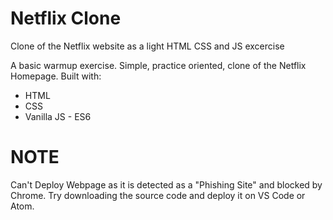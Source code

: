 # Netflix Clone

Clone of the Netflix website as a light HTML CSS and JS excercise

A basic warmup exercise. Simple, practice oriented, clone of the Netflix Homepage. Built with:

- HTML
- CSS
- Vanilla JS - ES6

# NOTE
Can't Deploy Webpage as it is detected as a "Phishing Site" and blocked by Chrome.
Try downloading the source code and deploy it on VS Code or Atom.
